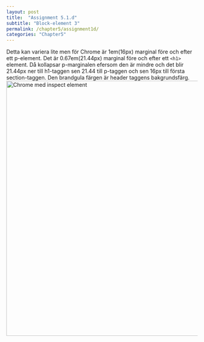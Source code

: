 ```yaml
---
layout: post
title:  "Assignment 5.1.d"
subtitle: "Block-element 3"
permalink: /chapter5/assignment1d/
categories: "Chapter5"
---
```

Detta kan variera lite men för Chrome är 1em(16px) marginal före och efter ett p-element. Det är 0.67em(21.44px) marginal före och efter ett `<h1>` element. Då kollapsar p-marginalen efersom den är mindre och det blir 21.44px ner till h1-taggen sen 21.44 till p-taggen och sen 16px till första section-taggen.
Den brandgula färgen är header taggens bakgrundsfärg.
<img src="{{ site.url | append:site.baseurl}}/assets/images/chapter5-assignment1d.PNG" alt="Chrome med inspect element" style="width:  42rem;"/>
